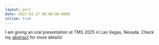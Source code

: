 ```yaml
---
layout: post
date: 2025-03-27 00:00:00-0000
inline: true
---
```


I am giving an oral presentation at TMS 2025 in Las Vegas, Nevada. Check my [abstract](https://www.programmaster.org/PM/PM.nsf/ApprovedAbstracts/56981FC3CEBAAD9C85258B5800502DF0?OpenDocument) for more details!


